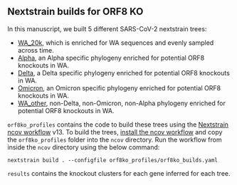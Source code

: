 ## Nextstrain builds for ORF8 KO
In this manuscript, we built 5 different SARS-CoV-2 nextstrain trees:
- [WA_20k](https://nextstrain.org/groups/blab/ncov-orf8ko/WA/20k), which is enriched for WA sequences and evenly sampled across time.
- [Alpha](https://nextstrain.org/groups/blab/ncov-orf8ko/WA/Alpha), an Alpha specific phylogeny enriched for potential ORF8 knockouts in WA.
- [Delta](https://nextstrain.org/groups/blab/ncov-orf8ko/WA/Delta), a Delta specific phylogeny enriched for potential ORF8 knockouts in WA.
- [Omicron](https://nextstrain.org/groups/blab/ncov-orf8ko/WA/Omicron), an Omicron specific phylogeny enriched for potential ORF8 knockouts in WA.
- [WA_other](https://nextstrain.org/groups/blab/ncov-orf8ko/WA/other), non-Delta, non-Omicron, non-Alpha phylogeny enriched for potential ORF8 knockouts in WA.

`orf8ko_profiles` contains the code to build these trees using the [Nextstrain ncov workflow](https://github.com/nextstrain/ncov) v13. 
To build the trees, [install the ncov workflow](https://docs.nextstrain.org/projects/ncov/en/latest/tutorial/setup.html) and copy the `orf8ko_profiles` folder into the `ncov` directory.
Run the workflow from inside the `ncov` directory using the below command:
```
nextstrain build . --configfile orf8ko_profiles/orf8ko_builds.yaml
```

`results` contains the knockout clusters for each gene inferred for each tree. 
